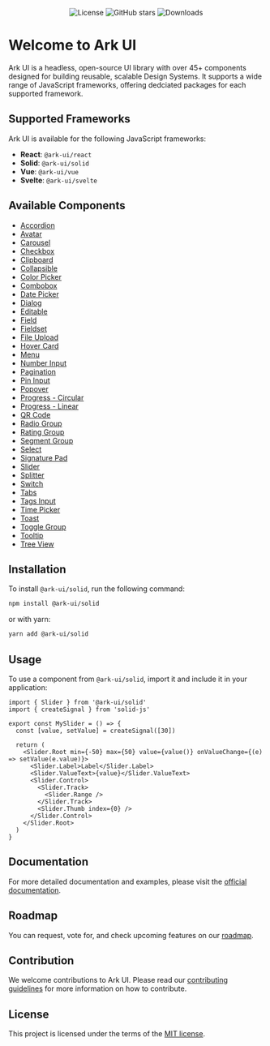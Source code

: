 <p align="center">
  <img alt="License" src="https://img.shields.io/npm/l/@ark-ui/solid?style=for-the-badge" />
  <img alt="GitHub stars" src="https://img.shields.io/github/stars/chakra-ui/ark?logo=github&style=for-the-badge" />
  <img alt="Downloads" src="https://img.shields.io/npm/dt/@ark-ui/solid?style=for-the-badge" />
</p>

# Welcome to Ark UI

Ark UI is a headless, open-source UI library with over 45+ components designed for building reusable, scalable Design
Systems. It supports a wide range of JavaScript frameworks, offering dedciated packages for each supported framework.

## Supported Frameworks

Ark UI is available for the following JavaScript frameworks:

- **React**: `@ark-ui/react`
- **Solid**: `@ark-ui/solid`
- **Vue**: `@ark-ui/vue`
- **Svelte**: `@ark-ui/svelte`

## Available Components

- [Accordion](https://ark-ui.com/solid/docs/components/accordion)
- [Avatar](https://ark-ui.com/solid/docs/components/avatar)
- [Carousel](https://ark-ui.com/solid/docs/components/carousel)
- [Checkbox](https://ark-ui.com/solid/docs/components/checkbox)
- [Clipboard](https://ark-ui.com/solid/docs/components/clipboard)
- [Collapsible](https://ark-ui.com/solid/docs/components/collapsible)
- [Color Picker](https://ark-ui.com/solid/docs/components/color-picker)
- [Combobox](https://ark-ui.com/solid/docs/components/combobox)
- [Date Picker](https://ark-ui.com/solid/docs/components/date-picker)
- [Dialog](https://ark-ui.com/solid/docs/components/dialog)
- [Editable](https://ark-ui.com/solid/docs/components/editable)
- [Field](https://ark-ui.com/solid/docs/components/field)
- [Fieldset](https://ark-ui.com/solid/docs/components/fieldset)
- [File Upload](https://ark-ui.com/solid/docs/components/file-upload)
- [Hover Card](https://ark-ui.com/solid/docs/components/hover-card)
- [Menu](https://ark-ui.com/solid/docs/components/menu)
- [Number Input](https://ark-ui.com/solid/docs/components/number-input)
- [Pagination](https://ark-ui.com/solid/docs/components/pagination)
- [Pin Input](https://ark-ui.com/solid/docs/components/pin-input)
- [Popover](https://ark-ui.com/solid/docs/components/popover)
- [Progress - Circular](https://ark-ui.com/solid/docs/components/progress-circular)
- [Progress - Linear](https://ark-ui.com/solid/docs/components/progress-linear)
- [QR Code](https://ark-ui.com/solid/docs/components/qr-code)
- [Radio Group](https://ark-ui.com/solid/docs/components/radio-group)
- [Rating Group](https://ark-ui.com/solid/docs/components/rating-group)
- [Segment Group](https://ark-ui.com/solid/docs/components/segment-group)
- [Select](https://ark-ui.com/solid/docs/components/select)
- [Signature Pad](https://ark-ui.com/solid/docs/components/signature-pad)
- [Slider](https://ark-ui.com/solid/docs/components/slider)
- [Splitter](https://ark-ui.com/solid/docs/components/splitter)
- [Switch](https://ark-ui.com/solid/docs/components/switch)
- [Tabs](https://ark-ui.com/solid/docs/components/tabs)
- [Tags Input](https://ark-ui.com/solid/docs/components/tags-input)
- [Time Picker](https://ark-ui.com/solid/docs/components/time-picker)
- [Toast](https://ark-ui.com/solid/docs/components/toast)
- [Toggle Group](https://ark-ui.com/solid/docs/components/toggle-group)
- [Tooltip](https://ark-ui.com/solid/docs/components/tooltip)
- [Tree View](https://ark-ui.com/solid/docs/components/tree-view)

## Installation

To install `@ark-ui/solid`, run the following command:

```bash
npm install @ark-ui/solid
```

or with yarn:

```bash
yarn add @ark-ui/solid
```

## Usage

To use a component from `@ark-ui/solid`, import it and include it in your application:

```tsx
import { Slider } from '@ark-ui/solid'
import { createSignal } from 'solid-js'

export const MySlider = () => {
  const [value, setValue] = createSignal([30])

  return (
    <Slider.Root min={-50} max={50} value={value()} onValueChange={(e) => setValue(e.value)}>
      <Slider.Label>Label</Slider.Label>
      <Slider.ValueText>{value}</Slider.ValueText>
      <Slider.Control>
        <Slider.Track>
          <Slider.Range />
        </Slider.Track>
        <Slider.Thumb index={0} />
      </Slider.Control>
    </Slider.Root>
  )
}
```

## Documentation

For more detailed documentation and examples, please visit the [official documentation](https://ark-ui.com/).

## Roadmap

You can request, vote for, and check upcoming features on our [roadmap](https://ark-ui.canny.io/).

## Contribution

We welcome contributions to Ark UI. Please read our
[contributing guidelines](https://github.com/chakra-ui/ark/blob/main/CONTRIBUTING.md) for more information on how to
contribute.

## License

This project is licensed under the terms of the [MIT license](https://github.com/chakra-ui/ark/blob/main/LICENSE).
